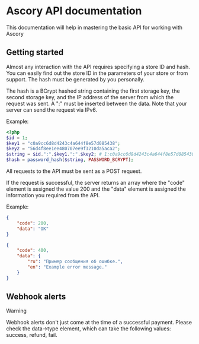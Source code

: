 # Ascory API documentation
This documentation will help in mastering the basic API for working with Ascory
## Getting started
Almost any interaction with the API requires specifying a store ID and hash. You can easily find out the store ID in the parameters of your store or from support. The hash must be generated by you personally. 

The hash is a BCrypt hashed string containing the first storage key, the second storage key, and the IP address of the server from which the request was sent. A ":" must be inserted between the data. Note that your server can send the request via IPv6.

Example:
```php
<?php
$id = 1;
$key1 = "c0a9cc6d8d4243c4a644f8e57d085438";
$key2 = "56d4f8ee1ee480707ee9f3210da5aca2";
$string = $id.":".$key1.":".$key2; # 1:c0a9cc6d8d4243c4a644f8e57d085438:56d4f8ee1ee480707ee9f3210da5aca2
$hash = password_hash($string, PASSWORD_BCRYPT); 
```

All requests to the API must be sent as a POST request.

If the request is successful, the server returns an array where the "code" element is assigned the value 200 and the "data" element is assigned the information you required from the API.

Example:
```json
{
    "code": 200,
    "data": "OK"
}
```
```json
{
    "code": 400,
    "data": {
        "ru": "Пример сообщения об ошибке.",
        "en": "Example error message."
    }
}
```
## Webhook alerts
> [!WARNING]
> Webhook alerts don't just come at the time of a successful payment. Please check the data->type element, which can take the following values: success, refund, fail.
